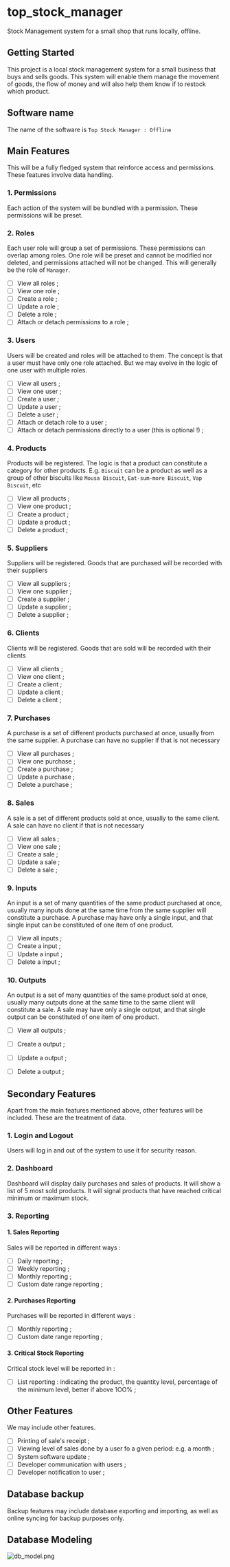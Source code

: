 # top_stock_manager

Stock Management system for a small shop that runs locally, offline.

## Getting Started

This project is a local stock management system for a small business that buys and sells goods. This system will enable them
manage the movement of goods, the flow of money and will also help them know if to restock which product.

## Software name
The name of the software is `Top Stock Manager : Offline`
## Main Features
This will be a fully fledged system that reinforce access and permissions.
These features involve data handling.

### 1. Permissions
Each action of the system will be bundled with a permission. These permissions will be preset.

### 2. Roles
Each user role will group a set of permissions. These permissions can overlap among roles.
One role will be preset and cannot be modified nor deleted, and permissions attached will not be changed.
This will generally be the role of `Manager`.
- [ ] View all roles ;
- [ ] View one role ;
- [ ] Create a role ;
- [ ] Update a role ;
- [ ] Delete a role ;
- [ ] Attach or detach permissions to a role ;

### 3. Users
Users will be created and roles will be attached to them. The concept is that a user must have only one role attached. 
But we may evolve in the logic of one user with multiple roles.
- [ ] View all users ;
- [ ] View one user ;
- [ ] Create a user ;
- [ ] Update a user ;
- [ ] Delete a user ;
- [ ] Attach or detach role to a user ;
- [ ] Attach or detach permissions directly to a user (this is optional !) ;

### 4. Products
Products will be registered. The logic is that a product can constitute a category for other products.
E.g. `Biscuit` can be a product as well as a group of other biscuits like `Mousa Biscuit`, `Eat-sum-more Biscuit`, `Vap Biscuit`, etc
- [ ] View all products ;
- [ ] View one product ;
- [ ] Create a product ;
- [ ] Update a product ;
- [ ] Delete a product ;

### 5. Suppliers
Suppliers will be registered. Goods that are purchased will be recorded with their suppliers
- [ ] View all suppliers ;
- [ ] View one supplier ;
- [ ] Create a supplier ;
- [ ] Update a supplier ;
- [ ] Delete a supplier ;

### 6. Clients
Clients will be registered. Goods that are sold will be recorded with their clients
- [ ] View all clients ;
- [ ] View one client ;
- [ ] Create a client ;
- [ ] Update a client ;
- [ ] Delete a client ;

### 7. Purchases
A purchase is a set of different products purchased at once, usually from the same supplier. A purchase can have no supplier if that is not necessary
- [ ] View all purchases ;
- [ ] View one purchase ;
- [ ] Create a purchase ;
- [ ] Update a purchase ;
- [ ] Delete a purchase ;

### 8. Sales
A sale is a set of different products sold at once, usually to the same client. A sale can have no client if that is not necessary
- [ ] View all sales ;
- [ ] View one sale ;
- [ ] Create a sale ;
- [ ] Update a sale ;
- [ ] Delete a sale ;

### 9. Inputs
An input is a set of many quantities of the same product purchased at once, usually many inputs done at the same time from the same supplier will constitute a purchase.
A purchase may have only a single input, and that single input can be constituted of one item of one product.
- [ ] View all inputs ;
- [ ] Create a input ;
- [ ] Update a input ;
- [ ] Delete a input ;

### 10. Outputs
An output is a set of many quantities of the same product sold at once, usually many outputs done at the same time to the same client will constitute a sale.
A sale may have only a single output, and that single output can be constituted of one item of one product.
- [ ] View all outputs ;
- [ ] Create a output ;
- [ ] Update a output ;
- [ ] Delete a output ;


## Secondary Features
Apart from the main features mentioned above, other features will be included.
These are the treatment of data.

### 1. Login and Logout
Users will log in and out of the system to use it for security reason.

### 2. Dashboard
Dashboard will display daily purchases and sales of products. 
It will show a list of 5 most sold products. 
It will signal products that have reached critical minimum or maximum stock.

### 3. Reporting
#### 1. Sales Reporting
Sales will be reported in different ways :
- [ ] Daily reporting ;
- [ ] Weekly reporting ;
- [ ] Monthly reporting ;
- [ ] Custom date range reporting ;

#### 2. Purchases Reporting
Purchases will be reported in different ways :
- [ ] Monthly reporting ;
- [ ] Custom date range reporting ;

#### 3. Critical Stock Reporting
Critical stock level will be reported in :
- [ ] List reporting : indicating the product, the quantity level, percentage of the minimum level, better if above 1OO% ;

## Other Features
We may include other features.
- [ ] Printing of sale's receipt ;
- [ ] Viewing level of sales done by a user fo a given period: e.g. a month ;
- [ ] System software update ;
- [ ] Developer communication with users ;
- [ ] Developer notification to user ;

## Database backup
Backup features may include database exporting and importing, as well as online syncing for backup purposes only.

## Database Modeling
![db_model.png](db_model.png)